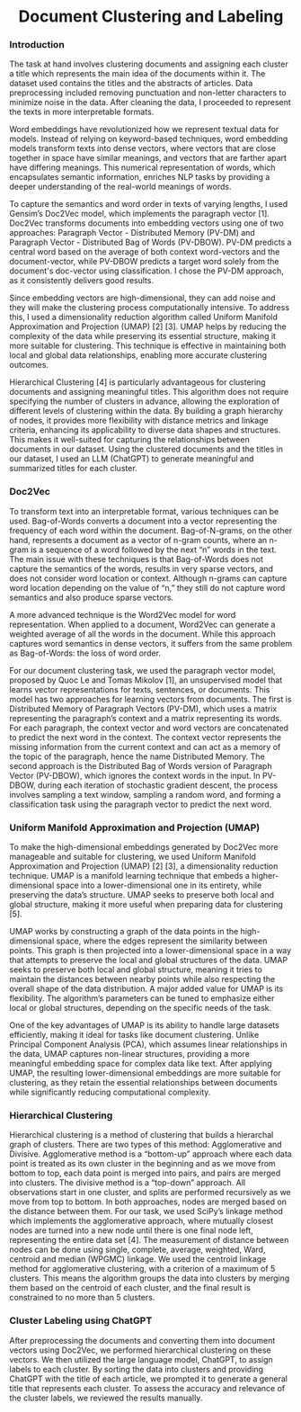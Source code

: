 <h1 align="center">Document Clustering and Labeling</h1>

### Introduction
The task at hand involves clustering documents and assigning each cluster a title which represents the main idea of the documents within it. The dataset used contains the titles and the abstracts of articles. Data preprocessing included removing punctuation and non-letter characters to minimize noise in the data. After cleaning the data, I proceeded to represent the texts in more interpretable formats.

Word embeddings have revolutionized how we represent textual data for models. Instead of relying on keyword-based techniques, word embedding models transform texts into dense vectors, where vectors that are close together in space have similar meanings, and vectors that are farther apart have differing meanings. This numerical representation of words, which encapsulates semantic information, enriches NLP tasks by providing a deeper understanding of the real-world meanings of words.

To capture the semantics and word order in texts of varying lengths, I used Gensim’s Doc2Vec model, which implements the paragraph vector [1]. Doc2Vec transforms documents into embedding vectors using one of two approaches: Paragraph Vector - Distributed Memory (PV-DM) and Paragraph Vector - Distributed Bag of Words (PV-DBOW). PV-DM predicts a central word based on the average of both context word-vectors and the document-vector, while PV-DBOW predicts a target word solely from the document's doc-vector using classification. I chose the PV-DM approach, as it consistently delivers good results.

Since embedding vectors are high-dimensional, they can add noise and they will make the clustering process computationally intensive. To address this, I used a dimensionality reduction algorithm called Uniform Manifold Approximation and Projection (UMAP) [2] [3]. UMAP helps by reducing the complexity of the data while preserving its essential structure, making it more suitable for clustering. This technique is effective in maintaining both local and global data relationships, enabling more accurate clustering outcomes.

Hierarchical Clustering [4] is particularly advantageous for clustering documents and assigning meaningful titles. This algorithm does not require specifying the number of clusters in advance, allowing the exploration of different levels of clustering within the data. By building a graph hierarchy of nodes, it provides more flexibility with distance metrics and linkage criteria, enhancing its applicability to diverse data shapes and structures. This makes it well-suited for capturing the relationships between documents in our dataset. Using the clustered documents and the titles in our dataset, I used an LLM (ChatGPT) to generate meaningful and summarized titles for each cluster.

### Doc2Vec
To transform text into an interpretable format, various techniques can be used. Bag-of-Words converts a document into a vector representing the frequency of each word within the document. Bag-of-N-grams, on the other hand, represents a document as a vector of n-gram counts, where an n-gram is a sequence of a word followed by the next “n” words in the text. The main issue with these techniques is that Bag-of-Words does not capture the semantics of the words, results in very sparse vectors, and does not consider word location or context. Although n-grams can capture word location depending on the value of “n,” they still do not capture word semantics and also produce sparse vectors.

A more advanced technique is the Word2Vec model for word representation. When applied to a document, Word2Vec can generate a weighted average of all the words in the document. While this approach captures word semantics in dense vectors, it suffers from the same problem as Bag-of-Words: the loss of word order.

For our document clustering task, we used the paragraph vector model, proposed by Quoc Le and Tomas Mikolov [1], an unsupervised model that learns vector representations for texts, sentences, or documents. This model has two approaches for learning vectors from documents. The first is Distributed Memory of Paragraph Vectors (PV-DM), which uses a matrix representing the paragraph’s context and a matrix representing its words. For each paragraph, the context vector and word vectors are concatenated to predict the next word in the context. The context vector represents the missing information from the current context and can act as a memory of the topic of the paragraph, hence the name Distributed Memory. The second approach is the Distributed Bag of Words version of Paragraph Vector (PV-DBOW), which ignores the context words in the input. In PV-DBOW, during each iteration of stochastic gradient descent, the process involves sampling a text window, sampling a random word, and forming a classification task using the paragraph vector to predict the next word.

### Uniform Manifold Approximation and Projection (UMAP)
To make the high-dimensional embeddings generated by Doc2Vec more manageable and suitable for clustering, we used Uniform Manifold Approximation and Projection (UMAP) [2] [3], a dimensionality reduction technique. UMAP is a manifold learning technique that embeds a higher-dimensional space into a lower-dimensional one in its entirety, while preserving the data’s structure. UMAP seeks to preserve both local and global structure, making it more useful when preparing data for clustering [5].

UMAP works by constructing a graph of the data points in the high-dimensional space, where the edges represent the similarity between points. This graph is then projected into a lower-dimensional space in a way that attempts to preserve the local and global structures of the data. UMAP seeks to preserve both local and global structure, meaning it tries to maintain the distances between nearby points while also respecting the overall shape of the data distribution. A major added value for UMAP is its flexibility. The algorithm’s parameters can be tuned to emphasize either local or global structures, depending on the specific needs of the task.

One of the key advantages of UMAP is its ability to handle large datasets efficiently, making it ideal for tasks like document clustering. Unlike Principal Component Analysis (PCA), which assumes linear relationships in the data, UMAP captures non-linear structures, providing a more meaningful embedding space for complex data like text. After applying UMAP, the resulting lower-dimensional embeddings are more suitable for clustering, as they retain the essential relationships between documents while significantly reducing computational complexity.

### Hierarchical Clustering
Hierarchical clustering is a method of clustering that builds a hierarchal graph of clusters. There are two types of this method: Agglomerative and Divisive. Agglomerative method is a “bottom-up” approach where each data point is treated as its own cluster in the beginning and as we move from bottom to top, each data point is merged into pairs, and pairs are merged into clusters. The divisive method is a “top-down” approach. All observations start in one cluster, and splits are performed recursively as we move from top to bottom. In both approaches, nodes are merged based on the distance between them. For our task, we used SciPy’s linkage method which implements the agglomerative approach, where mutually closest nodes are turned into a new node until there is one final node left, representing the entire data set [4]. The measurement of distance between nodes can be done using single, complete, average, weighted, Ward, centroid and median (WPGMC) linkage. We used the centroid linkage method for agglomerative clustering, with a criterion of a maximum of 5 clusters. This means the algorithm groups the data into clusters by merging them based on the centroid of each cluster, and the final result is constrained to no more than 5 clusters.

### Cluster Labeling using ChatGPT
After preprocessing the documents and converting them into document vectors using Doc2Vec, we performed hierarchical clustering on these vectors. We then utilized the large language model, ChatGPT, to assign labels to each cluster. By sorting the data into clusters and providing ChatGPT with the title of each article, we prompted it to generate a general title that represents each cluster. To assess the accuracy and relevance of the cluster labels, we reviewed the results manually.


